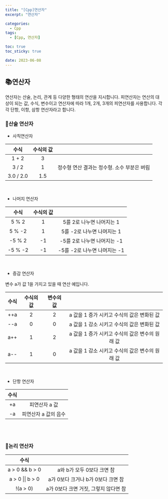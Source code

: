 ```yaml
---
title: "[Cpp]연산자"
excerpt: "연산자"

categories:
  - Cpp
tags:
  - [Cpp, 연산자]

toc: true
toc_sticky: true

date: 2023-06-08
---
```


## 📚연산자
연산자는 산술, 논리, 관계 등 다양한 형태의 연산을 지시합니다. 피연산자는 연산의 대상이 되는 값, 수식, 변수이고 연산자에 따라 1개, 2개, 3개의 피연산자를 사용합니다. 각각 단항, 이항, 삼항 연산자라고 합니다.

### 📄산술 연산자

* 사칙연산자

| 수식 | 수식의 값 | |
| :---: | :---: | :---: |
| 1 + 2 | 3 | |
| 3 / 2 | 1 | 정수형  연산 결과는 정수형. 소수 부분은 버림 |
| 3.0 / 2.0 | 1.5 | |

<br>

* 나머지 연산자


| 수식 | 수식의 값 | |
| :---: | :---: | :---: |
| 5 % 2 | 1 | 5를 2로 나누면 나머지는 1 |
| 5 % -2 | 1 | 5를 -2로 나누면 나머지는 1 |
| -5 % 2 | -1 | -5를 2로 나누면 나머지는 -1 |
| -5 % -2 | -1 | -5를 -2로 나누면 나머지는 -1 |

<br>

* 증감 연산자

변수 a가 값 1을 가지고 있을 때 연산 예입니다.

| 수식 | 수식의 값 | 변수의 값 | |
| :---: | :---: | :---: | :---: |
| ++a | 2 | 2 | a 값을 1 증가 시키고 수식의 값은 변화된 값 |
| --a | 0 | 0 | a 값을 1 감소 시키고 수식의 값은 변화된 값 | 
| a++ | 1 | 2 | a 값을 1 증가 시키고 수식의 값은 변수의 원래 값 |
| a-- | 1 | 0 | a 값을 1 감소 시키고 수식의 값은 변수의 원래 값 |

<br>

* 단항 연산자

| 수식 |  |
| :---: | :---: |
| +a | 피연산자 a 값 |
| -a | 피연산자 a 값의 음수 |

<br><br>

### 📄논리 연산자

| 수식 |  |
| :---: | :---: |
| a > 0 && b > 0 | a와 b가 모두 0보다 크면 참 |
| a > 0 \|\| b > 0 | a가 0보다 크거나 b가 0보다 크면 참 |
| !(a > 0) | a가 0보다 크면 거짓, 그렇지 않다면 참 |

<br><br>